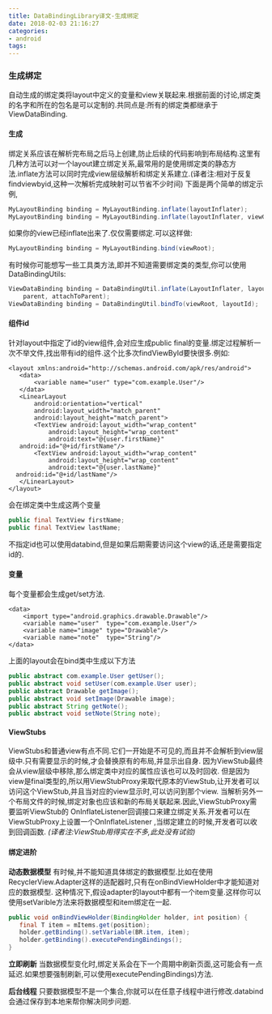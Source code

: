 ```yaml
---
title: DataBindingLibrary译文-生成绑定
date: 2018-02-03 21:16:27
categories:
- android
tags:
---
```

### 生成绑定
自动生成的绑定类将layout中定义的变量和view关联起来.根据前面的讨论,绑定类的名字和所在的包名是可以定制的.共同点是:所有的绑定类都继承于ViewDataBinding.

#### 生成
绑定关系应该在解析完布局之后马上创建,防止后续的代码影响到布局结构.这里有几种方法可以对一个layout建立绑定关系,最常用的是使用绑定类的静态方法.inflate方法可以同时完成view层级解析和绑定关系建立.(译者注:相对于反复findviewbyid,这种一次解析完成映射可以节省不少时间)
下面是两个简单的绑定示例,

```java
MyLayoutBinding binding = MyLayoutBinding.inflate(layoutInflater);
MyLayoutBinding binding = MyLayoutBinding.inflate(layoutInflater, viewGroup, false);
```

如果你的view已经inflate出来了.仅仅需要绑定.可以这样做:

```java
MyLayoutBinding binding = MyLayoutBinding.bind(viewRoot);
```

有时候你可能想写一些工具类方法,即并不知道需要绑定类的类型,你可以使用DataBindingUtils:

```java
ViewDataBinding binding = DataBindingUtil.inflate(LayoutInflater, layoutId,
    parent, attachToParent);
ViewDataBinding binding = DataBindingUtil.bindTo(viewRoot, layoutId);
```

#### 组件id

针对layout中指定了id的view组件,会对应生成public final的变量.绑定过程解析一次不举文件,找出带有id的组件.这个比多次findViewById要快很多.例如:

```
<layout xmlns:android="http://schemas.android.com/apk/res/android">
   <data>
       <variable name="user" type="com.example.User"/>
   </data>
   <LinearLayout
       android:orientation="vertical"
       android:layout_width="match_parent"
       android:layout_height="match_parent">
       <TextView android:layout_width="wrap_content"
           android:layout_height="wrap_content"
           android:text="@{user.firstName}"
   android:id="@+id/firstName"/>
       <TextView android:layout_width="wrap_content"
           android:layout_height="wrap_content"
           android:text="@{user.lastName}"
  android:id="@+id/lastName"/>
   </LinearLayout>
</layout>
```

会在绑定类中生成这两个变量

```java
public final TextView firstName;
public final TextView lastName;
```

不指定id也可以使用databind,但是如果后期需要访问这个view的话,还是需要指定id的.

#### 变量

每个变量都会生成get/set方法.

```
<data>
    <import type="android.graphics.drawable.Drawable"/>
    <variable name="user"  type="com.example.User"/>
    <variable name="image" type="Drawable"/>
    <variable name="note"  type="String"/>
</data>
```

上面的layout会在bind类中生成以下方法

```java
public abstract com.example.User getUser();
public abstract void setUser(com.example.User user);
public abstract Drawable getImage();
public abstract void setImage(Drawable image);
public abstract String getNote();
public abstract void setNote(String note);
```

#### ViewStubs

ViewStubs和普通view有点不同.它们一开始是不可见的,而且并不会解析到view层级中.只有需要显示的时候,才会替换原有的布局,并显示出自身.
因为ViewStub最终会从view层级中移除,那么绑定类中对应的属性应该也可以及时回收.
但是因为view是final类型的,所以用ViewStubProxy来取代原本的ViewStub,让开发者可以访问这个ViewStub,并且当对应的view显示时,可以访问到那个view.
当解析另外一个布局文件的时候,绑定对象也应该和新的布局关联起来.因此,ViewStubProxy需要监听ViewStub的 OnInflateListener回调接口来建立绑定关系.开发者可以在ViewStubProxy上设置一个OnInflateListener ,当绑定建立的时候,开发者可以收到回调函数.
_(译者注:ViewStub用得实在不多,此处没有试验)_

#### 绑定进阶

**动态数据模型**
有时候,并不能知道具体绑定的数据模型.比如在使用RecyclerView.Adapter这样的适配器时,只有在onBindViewHolder中才能知道对应的数据模型.
这种情况下,假设adapter的layout中都有一个item变量.这样你可以使用setVarible方法来将数据模型和item绑定在一起.

```java
public void onBindViewHolder(BindingHolder holder, int position) {
   final T item = mItems.get(position);
   holder.getBinding().setVariable(BR.item, item);
   holder.getBinding().executePendingBindings();
}
```
**立即刷新**
当数据模型变化时,绑定关系会在下一个周期中刷新页面,这可能会有一点延迟.如果想要强制刷新,可以使用executePendingBindings)方法.

**后台线程**
只要数据模型不是一个集合,你就可以在任意子线程中进行修改.databind会通过保存到本地来帮你解决同步问题.